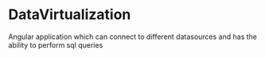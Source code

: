 # DataVirtualization
Angular application which can connect to different datasources and has the ability to perform sql queries
